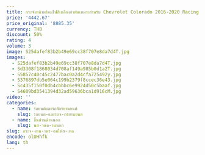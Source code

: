 ```yaml
---
title: กระจังหน้าพร้อมไฟสีเหลืองอําพันเหมาะสําหรับ Chevrolet Colorado 2016-2020 Racing Grill
price: '4442.67'
price_original: '8885.35'
currency: THB
discount: 50%
rating: 4
volume: 3
image: S25dafef83b2b49e69cc38f707e8da7d4T.jpg
images:
  - S25dafef83b2b49e69cc38f707e8da7d4T.jpg
  - Sd3308f1868034d708af149a985b0d1a2T.jpg
  - S5857c40c45c2477bac0a2d4cfa725492y.jpg
  - S376897db5e064c199b2379f8ccec36e43.jpg
  - Sc435f150f0db4cbbbc6e9924d50c5baaf.jpg
  - S4609bd3541394d32ad59636bca1d916cM.jpg
video: ''
categories:
  - name: รถยนต์และรถจักรยานยนต์
    slug: รถยนต-และรถจ-กรยานยนต
  - name: ชิ้นส่วนด้านนอก
    slug: นส-วนด-านนอก
slug: กระจ-งหน-าพร-อมไฟส-เหล
encode: olUHhfk
lang: th
---
```

  